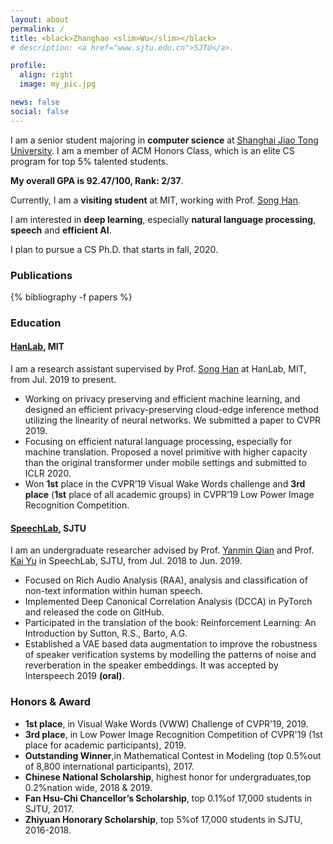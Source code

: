 ```yaml
---
layout: about
permalink: /
title: <black>Zhanghao <slim>Wu</slim></black>
# description: <a href="www.sjtu.edu.cn">SJTU</a>.

profile:
  align: right
  image: my_pic.jpg

news: false
social: false
---
```



I am a senior student majoring in **computer science** at [Shanghai Jiao Tong University](http://en.sjtu.edu.cn). I am a member of ACM Honors Class, which is an elite CS program for top 5% talented students. 

**My overall GPA is 92.47/100, Rank: 2/37**.

Currently, I am a **visiting student** at MIT, working with Prof. [Song Han](https://songhan.mit.edu).

I am interested in **deep learning**, especially **natural language processing**, **speech** and **efficient AI**.

I plan to pursue a CS Ph.D. that starts in fall, 2020.

### Publications
{% bibliography -f papers %}

### Education

#### [HanLab](https://songhan.mit.edu), MIT
I am a research assistant supervised by Prof. [Song Han](https://songhan.mit.edu) at HanLab, MIT, from Jul. 2019 to present.
* Working on privacy preserving and efficient machine learning, and designed an efficient privacy-preserving cloud-edge inference method utilizing the linearity of neural networks. We submitted a paper to CVPR 2019.
* Focusing on efficient natural language processing, especially for machine translation. Proposed a novel primitive with higher capacity than the original transformer under mobile settings and submitted to ICLR 2020.
* Won **1st** place in the CVPR’19 Visual Wake Words challenge and **3rd place** (**1st** place of all academic groups) in CVPR’19 Low Power Image Recognition Competition.

#### [SpeechLab](https://speechlab.sjtu.edu.cn/), SJTU
I am an undergraduate researcher advised by Prof. [Yanmin Qian](https://speechlab.sjtu.edu.cn/members/yanmin_qian) and Prof. [Kai Yu](https://speechlab.sjtu.edu.cn/members/kai_yu) in SpeechLab, SJTU, from Jul. 2018 to Jun. 2019.
* Focused on Rich Audio Analysis (RAA), analysis and classification of non-text information within human speech.
* Implemented Deep Canonical Correlation Analysis (DCCA) in PyTorch and released the code on GitHub.
* Participated in the translation of the book: Reinforcement Learning: An Introduction by Sutton, R.S., Barto, A.G.
* Established a VAE based data augmentation to improve the robustness of speaker verification systems by modelling the patterns of noise and reverberation in the speaker embeddings. It was accepted by Interspeech 2019 **(oral)**.

### Honors & Award
* **1st place**, in Visual Wake Words (VWW) Challenge of CVPR'19, 2019.
* **3rd place**, in Low Power Image Recognition Competition of CVPR'19 (1st place for academic participants), 2019.
* **Outstanding Winner**,in Mathematical Contest in Modeling (top 0.5%out of 8,800 international participants), 2017.
* **Chinese National Scholarship**, highest honor for undergraduates,top 0.2%nation wide, 2018 & 2019.
* **Fan Hsu-Chi Chancellor’s Scholarship**, top 0.1%of 17,000 students in SJTU, 2017.
* **Zhiyuan Honorary Scholarship**, top 5%of 17,000 students in SJTU, 2016-2018.


